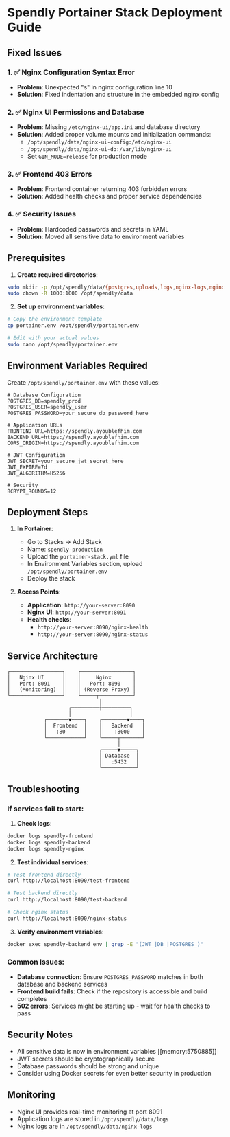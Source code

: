 # Spendly Portainer Stack Deployment Guide

## Fixed Issues

### 1. ✅ Nginx Configuration Syntax Error
- **Problem**: Unexpected "s" in nginx configuration line 10
- **Solution**: Fixed indentation and structure in the embedded nginx config

### 2. ✅ Nginx UI Permissions and Database
- **Problem**: Missing `/etc/nginx-ui/app.ini` and database directory
- **Solution**: Added proper volume mounts and initialization commands:
  - `/opt/spendly/data/nginx-ui-config:/etc/nginx-ui`
  - `/opt/spendly/data/nginx-ui-db:/var/lib/nginx-ui`
  - Set `GIN_MODE=release` for production mode

### 3. ✅ Frontend 403 Errors
- **Problem**: Frontend container returning 403 forbidden errors
- **Solution**: Added health checks and proper service dependencies

### 4. ✅ Security Issues
- **Problem**: Hardcoded passwords and secrets in YAML
- **Solution**: Moved all sensitive data to environment variables

## Prerequisites

1. **Create required directories**:
```bash
sudo mkdir -p /opt/spendly/data/{postgres,uploads,logs,nginx-logs,nginx-config,nginx-ui-config,nginx-ui-db}
sudo chown -R 1000:1000 /opt/spendly/data
```

2. **Set up environment variables**:
```bash
# Copy the environment template
cp portainer.env /opt/spendly/portainer.env

# Edit with your actual values
sudo nano /opt/spendly/portainer.env
```

## Environment Variables Required

Create `/opt/spendly/portainer.env` with these values:

```env
# Database Configuration
POSTGRES_DB=spendly_prod
POSTGRES_USER=spendly_user
POSTGRES_PASSWORD=your_secure_db_password_here

# Application URLs
FRONTEND_URL=https://spendly.ayoublefhim.com
BACKEND_URL=https://spendly.ayoublefhim.com
CORS_ORIGIN=https://spendly.ayoublefhim.com

# JWT Configuration
JWT_SECRET=your_secure_jwt_secret_here
JWT_EXPIRE=7d
JWT_ALGORITHM=HS256

# Security
BCRYPT_ROUNDS=12
```

## Deployment Steps

1. **In Portainer**:
   - Go to Stacks → Add Stack
   - Name: `spendly-production`
   - Upload the `portainer-stack.yml` file
   - In Environment Variables section, upload `/opt/spendly/portainer.env`
   - Deploy the stack

2. **Access Points**:
   - **Application**: `http://your-server:8090`
   - **Nginx UI**: `http://your-server:8091`
   - **Health checks**:
     - `http://your-server:8090/nginx-health`
     - `http://your-server:8090/nginx-status`

## Service Architecture

```
┌─────────────────┐    ┌─────────────────┐
│   Nginx UI      │    │     Nginx       │
│   Port: 8091    │    │   Port: 8090    │
│   (Monitoring)  │    │ (Reverse Proxy) │
└─────────────────┘    └─────┬───────────┘
                              │
                    ┌─────────┼─────────┐
                    │                   │
            ┌───────▼────┐    ┌────────▼────┐
            │  Frontend  │    │   Backend   │
            │   :80      │    │    :8000    │
            └────────────┘    └─────┬───────┘
                                    │
                              ┌─────▼─────┐
                              │ Database  │
                              │   :5432   │
                              └───────────┘
```

## Troubleshooting

### If services fail to start:

1. **Check logs**:
```bash
docker logs spendly-frontend
docker logs spendly-backend
docker logs spendly-nginx
```

2. **Test individual services**:
```bash
# Test frontend directly
curl http://localhost:8090/test-frontend

# Test backend directly
curl http://localhost:8090/test-backend

# Check nginx status
curl http://localhost:8090/nginx-status
```

3. **Verify environment variables**:
```bash
docker exec spendly-backend env | grep -E "(JWT_|DB_|POSTGRES_)"
```

### Common Issues:

- **Database connection**: Ensure `POSTGRES_PASSWORD` matches in both database and backend services
- **Frontend build fails**: Check if the repository is accessible and build completes
- **502 errors**: Services might be starting up - wait for health checks to pass

## Security Notes

- All sensitive data is now in environment variables [[memory:5750885]]
- JWT secrets should be cryptographically secure
- Database passwords should be strong and unique
- Consider using Docker secrets for even better security in production

## Monitoring

- Nginx UI provides real-time monitoring at port 8091
- Application logs are stored in `/opt/spendly/data/logs`
- Nginx logs are in `/opt/spendly/data/nginx-logs`
